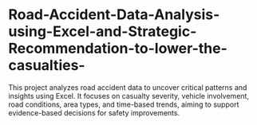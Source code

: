 # Road-Accident-Data-Analysis-using-Excel-and-Strategic-Recommendation-to-lower-the-casualties-
This project analyzes road accident data to uncover critical patterns and insights using Excel. It focuses on casualty severity, vehicle involvement, road conditions, area types, and time-based trends, aiming to support evidence-based decisions for safety improvements. 
